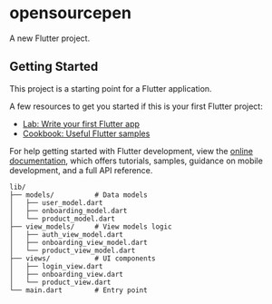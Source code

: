 # opensourcepen

A new Flutter project.

## Getting Started

This project is a starting point for a Flutter application.

A few resources to get you started if this is your first Flutter project:

- [Lab: Write your first Flutter app](https://docs.flutter.dev/get-started/codelab)
- [Cookbook: Useful Flutter samples](https://docs.flutter.dev/cookbook)

For help getting started with Flutter development, view the
[online documentation](https://docs.flutter.dev/), which offers tutorials,
samples, guidance on mobile development, and a full API reference.

```
lib/
├── models/          # Data models
│   ├── user_model.dart
│   ├── onboarding_model.dart
│   └── product_model.dart
├── view_models/     # View models logic
│   ├── auth_view_model.dart
│   ├── onboarding_view_model.dart
│   └── product_view_model.dart
├── views/           # UI components
│   ├── login_view.dart
│   ├── onboarding_view.dart
│   └── product_view.dart
└── main.dart        # Entry point
```